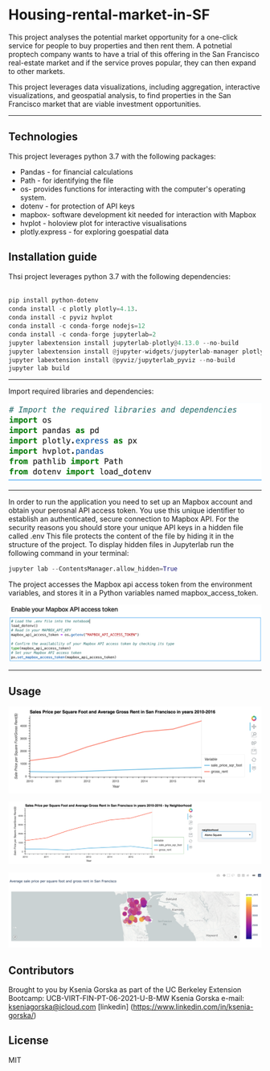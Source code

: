 # Housing-rental-market-in-SF

This project analyses the potential market opportunity for a one-click service for people to buy properties and then rent them. A potnetial proptech company wants to have a trial of this offering in the San Francisco real-estate market and if the service proves popular, they can then expand to other markets.

This project leverages data visualizations, including aggregation, interactive visualizations, and geospatial analysis, to find properties in the San Francisco market that are viable investment opportunities.

---


## Technologies 
This project leverages python 3.7 with the following packages:
* Pandas - for financial calculations
* Path - for identifying the file
* os- provides functions for interacting with the computer's operating system.
* dotenv - for protection of API keys
* mapbox- software development kit needed for interaction with Mapbox
* hvplot - holoview plot for interactive visualisations
* plotly.express - for exploring goespatial data
 


## Installation guide 
Thsi project leverages python 3.7 with the following dependencies:

``` python

pip install python-dotenv
conda install -c plotly plotly=4.13.
conda install -c pyviz hvplot
conda install -c conda-forge nodejs=12
conda install -c conda-forge jupyterlab=2
jupyter labextension install jupyterlab-plotly@4.13.0 --no-build
jupyter labextension install @jupyter-widgets/jupyterlab-manager plotlywidget@4.13.0 --no-build
jupyter labextension install @pyviz/jupyterlab_pyviz --no-build
jupyter lab build

```
--- 
Import required libraries and dependencies:

![image1](images/required_dependencies.png)


---

In  order to run the application you need to set up an Mapbox account and obtain your perosnal API access token. You use this unique identifier to establish an authenticated, secure connection to  Mapbox API. 
For the security reasons you should store your unique API keys in a hidden file called .env
This file protects the content of the file by hiding it in the structure of the project. To display hidden files in Jupyterlab run the following command in your terminal:

``` python
jupyter lab --ContentsManager.allow_hidden=True
```
The project accesses the Mapbox api access token from the environment variables, and stores it in a Python variables named mapbox_access_token.

![image2](images/mapbox_access_token.png)

---

## Usage

![image3](images/sales_price_and_grossrent.png)

![image4](images/sales_price_and_grossrent_by_neighborhood.png)

![image5](images/geospatial_data_vis.png)




## Contributors
Brought to you by Ksenia Gorska as part of the UC Berkeley Extension Bootcamp: UCB-VIRT-FIN-PT-06-2021-U-B-MW Ksenia Gorska
 e-mail: kseniagorska@icloud.com 
[linkedin] (https://www.linkedin.com/in/ksenia-gorska/)

## License

MIT
